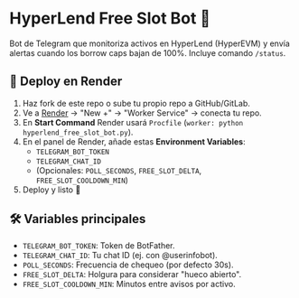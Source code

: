 # HyperLend Free Slot Bot 🤖

Bot de Telegram que monitoriza activos en HyperLend (HyperEVM) y envía alertas cuando
los borrow caps bajan de 100%. Incluye comando `/status`.

## 🚀 Deploy en Render

1. Haz fork de este repo o sube tu propio repo a GitHub/GitLab.
2. Ve a [Render](https://dashboard.render.com/) → "New +"
   → "Worker Service" → conecta tu repo.
3. En **Start Command** Render usará `Procfile` (`worker: python hyperlend_free_slot_bot.py`).
4. En el panel de Render, añade estas **Environment Variables**:
   - `TELEGRAM_BOT_TOKEN`
   - `TELEGRAM_CHAT_ID`
   - (Opcionales: `POLL_SECONDS`, `FREE_SLOT_DELTA`, `FREE_SLOT_COOLDOWN_MIN`)
5. Deploy y listo 🎉

## 🛠️ Variables principales
- `TELEGRAM_BOT_TOKEN`: Token de BotFather.
- `TELEGRAM_CHAT_ID`: Tu chat ID (ej. con @userinfobot).
- `POLL_SECONDS`: Frecuencia de chequeo (por defecto 30s).
- `FREE_SLOT_DELTA`: Holgura para considerar "hueco abierto".
- `FREE_SLOT_COOLDOWN_MIN`: Minutos entre avisos por activo.
